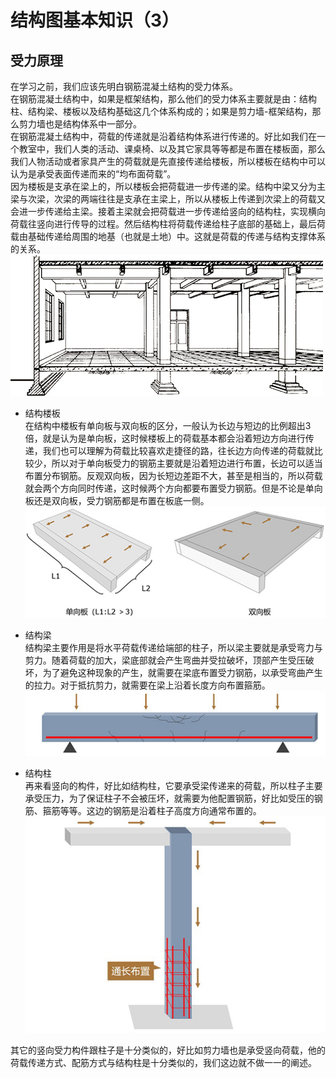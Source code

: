 # 结构图基本知识（3）  
## 受力原理
在学习之前，我们应该先明白钢筋混凝土结构的受力体系。  
在钢筋混凝土结构中，如果是框架结构，那么他们的受力体系主要就是由：结构柱、结构梁、楼板以及结构基础这几个体系构成的；如果是剪力墙-框架结构，那么剪力墙也是结构体系中一部分。  
在钢筋混凝土结构中，荷载的传递就是沿着结构体系进行传递的。好比如我们在一个教室中，我们人类的活动、课桌椅、以及其它家具等等都是布置在楼板面，那么我们人物活动或者家具产生的荷载就是先直接传递给楼板，所以楼板在结构中可以认为是承受表面传递而来的“均布面荷载”。  
因为楼板是支承在梁上的，所以楼板会把荷载进一步传递的梁。结构中梁又分为主梁与次梁，次梁的两端往往是支承在主梁上，所以从楼板上传递到次梁上的荷载又会进一步传递给主梁。接着主梁就会把荷载进一步传递给竖向的结构柱，实现横向荷载往竖向进行传导的过程。然后结构柱将荷载传递给柱子底部的基础上，最后荷载由基础传递给周围的地基（也就是土地）中。这就是荷载的传递与结构支撑体系的关系。  
![](https://github.com/Chenlingjie/my_bimcourses/blob/master/1.BIM%E5%BF%85%E4%BF%AE%E8%AF%BE-%E7%BB%93%E6%9E%84%E8%AF%86%E5%9B%BE%E8%AF%BE%E7%A8%8B/images/%E7%BB%93%E6%9E%84%E8%8D%B7%E8%BD%BD.jpg) 

- 结构楼板  
在结构中楼板有单向板与双向板的区分，一般认为长边与短边的比例超出3倍，就是认为是单向板，这时候楼板上的荷载基本都会沿着短边方向进行传递，我们也可以理解为荷载比较喜欢走捷径的路，往长边方向传递的荷载就比较少，所以对于单向板受力的钢筋主要就是沿着短边进行布置，长边可以适当布置分布钢筋。反观双向板，因为长短边差距不大，甚至是相当的，所以荷载就会两个方向同时传递，这时候两个方向都要布置受力钢筋。但是不论是单向板还是双向板，受力钢筋都是布置在板底一侧。  
  ![](https://github.com/Chenlingjie/my_bimcourses/blob/master/1.BIM%E5%BF%85%E4%BF%AE%E8%AF%BE-%E7%BB%93%E6%9E%84%E8%AF%86%E5%9B%BE%E8%AF%BE%E7%A8%8B/images/%E7%BB%93%E6%9E%84%E6%9D%BF%E5%8F%97%E5%8A%9B%E5%8E%9F%E7%90%86.jpg)
- 结构梁  
结构梁主要作用是将水平荷载传递给端部的柱子，所以梁主要就是承受弯力与剪力。随着荷载的加大，梁底部就会产生弯曲并受拉破坏，顶部产生受压破坏，为了避免这种现象的产生，就需要在梁底布置受力钢筋，以承受弯曲产生的拉力。对于抵抗剪力，就需要在梁上沿着长度方向布置箍筋。  
  ![](https://github.com/Chenlingjie/my_bimcourses/blob/master/1.BIM%E5%BF%85%E4%BF%AE%E8%AF%BE-%E7%BB%93%E6%9E%84%E8%AF%86%E5%9B%BE%E8%AF%BE%E7%A8%8B/images/%E7%BB%93%E6%9E%84%E6%A2%81%E5%8F%97%E5%8A%9B%E5%8E%9F%E7%90%86.jpg)

- 结构柱  
再来看竖向的构件，好比如结构柱，它要承受梁传递来的荷载，所以柱子主要承受压力，为了保证柱子不会被压坏，就需要为他配置钢筋，好比如受压的钢筋、箍筋等等。这边的钢筋是沿着柱子高度方向通常布置的。  
  ![](https://github.com/Chenlingjie/my_bimcourses/blob/master/1.BIM%E5%BF%85%E4%BF%AE%E8%AF%BE-%E7%BB%93%E6%9E%84%E8%AF%86%E5%9B%BE%E8%AF%BE%E7%A8%8B/images/%E7%BB%93%E6%9E%84%E6%9F%B1%E5%8F%97%E5%8A%9B%E5%8E%9F%E7%90%86.jpg)

其它的竖向受力构件跟柱子是十分类似的，好比如剪力墙也是承受竖向荷载，他的荷载传递方式、配筋方式与结构柱是十分类似的，我们这边就不做一一的阐述。